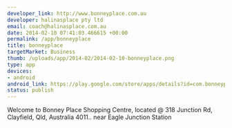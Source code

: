 ```yaml
--- 
developer_link: http://www.bonneyplace.com.au
developer: halinasplace pty ltd
email: coach@halinasplace.com.au
date: 2014-02-10 07:41:03.466615 +00:00
permalink: /app/bonneyplace
title: bonneyplace
targetMarket: Business
thumb: /uploads/app/2014-02/2014-02-10-bonneyplace.png
type: app
devices: 
- android
android_link: https://play.google.com/store/apps/details?id=com.bonneyplace.mobile
status: publish
---
```


Welcome to Bonney Place Shopping Centre, located @ 318 Junction Rd, Clayfield, Qld, Australia 4011.. near Eagle Junction Station

